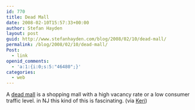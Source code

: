 ```yaml
---
id: 770
title: Dead Mall
date: 2008-02-10T15:57:33+00:00
author: Stefan Hayden
layout: post
guid: http://www.stefanhayden.com/blog/2008/02/10/dead-mall/
permalink: /blog/2008/02/10/dead-mall/
Post:
  - link
openid_comments:
  - 'a:1:{i:0;s:5:"46480";}'
categories:
  - web
---
```

A <a href="http://en.wikipedia.org/wiki/Dead_mall">dead mall</a> is a shopping mall with a high vacancy rate or a low consumer traffic level. in NJ this kind of this is fascinating. (via <a href="http://yalit.com/blog/">Keri</a>)